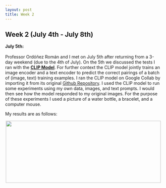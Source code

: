 ```yaml
---
layout: post
title: Week 2
---
```


## Week 2 (July 4th - July 8th)

**July 5th:** <br/>  
Professor Ordóñez Román and I met on July 5th after returning from a 3-day weekend (due to the 4th of July). On the 5th we discussed
the tests I ran with the **[CLIP Model](https://openai.com/blog/clip/)**. For further context the CLIP model jointly trains an image encoder and a text encoder to predict the 
correct pairings of a batch of (image, text) training examples. I ran the CLIP model on Google Collab by importing it from its original [Github Repository](https://github.com/openai/CLIP). 
I used the CLIP model to run some experiments using my own data, images, and text prompts. I would then see how the model responded to my original images. 
For the purpose of these experiments I used a picture of a water bottle, a bracelet, and a computer mouse.       

My results are as follows: 

<p align="center">
  <img width="500" height="200" src="(https://veronicaflores.github.io/images/CLIP table.png)">
</p>
